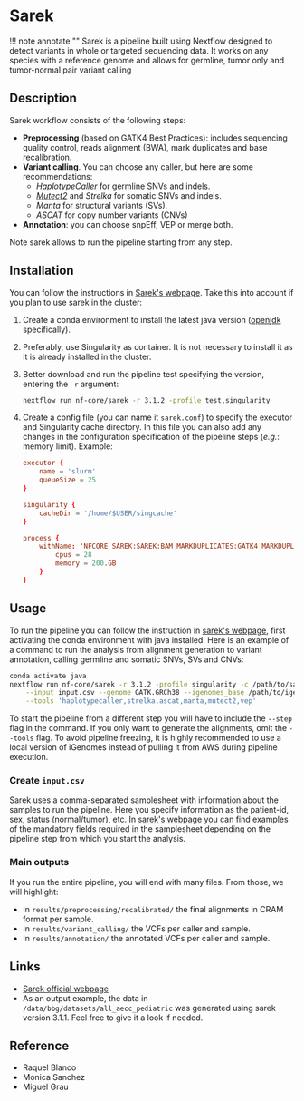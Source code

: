 
# Sarek

!!! note annotate ""
    Sarek is a pipeline built using Nextflow designed to detect variants in whole or targeted sequencing data.
    It works on any species with a
    reference genome and allows for germline, tumor only and tumor-normal pair variant calling

## Description

Sarek workflow consists of the following steps:

- **Preprocessing** (based on GATK4 Best Practices): includes sequencing quality control, reads alignment (BWA),
mark duplicates and base recalibration.
- **Variant calling**. You can choose any caller, but here are some recommendations:
  - *HaplotypeCaller* for germline SNVs and indels.
  - *[Mutect2](Mutect2.md)* and *Strelka* for somatic SNVs and indels.
  - *Manta* for structural variants (SVs).
  - *ASCAT* for copy number variants (CNVs)
- **Annotation**: you can choose snpEff, VEP or merge both.

Note sarek allows to run the pipeline starting from any step.

## Installation

You can follow the instructions in [Sarek's webpage](https://nf-co.re/sarek#quick-start). Take this into account
if you plan to use sarek in the cluster:

1. Create a conda environment to install the latest java version ([openjdk](https://anaconda.org/conda-forge/openjdk)
specifically).
2. Preferably, use Singularity as container. It is not necessary to install it as it is already
installed in the cluster.
3. Better download and run the pipeline test specifying the version, entering the `-r` argument:

    ```sh
    nextflow run nf-core/sarek -r 3.1.2 -profile test,singularity
    ```

4. Create a config file (you can name it `sarek.conf`) to specify the executor and Singularity cache directory.
In this file you can also add any changes in the configuration specification of the pipeline steps
(*e.g.*: memory limit). Example:

    ```conf
    executor {
        name = 'slurm'
        queueSize = 25
    }

    singularity {
        cacheDir = '/home/$USER/singcache'
    }

    process {
        withName: 'NFCORE_SAREK:SAREK:BAM_MARKDUPLICATES:GATK4_MARKDUPLICATES' {
            cpus = 28
            memory = 200.GB
        }
    }
    ```

## Usage

To run the pipeline you can follow the instruction in
[sarek's webpage](https://nf-co.re/sarek/3.1.2/usage#running-the-pipeline), first activating the conda environment
with java installed. Here is an example of a command to run the analysis from alignment generation to variant
annotation, calling germline and somatic SNVs, SVs and CNVs:

```sh
conda activate java
nextflow run nf-core/sarek -r 3.1.2 -profile singularity -c /path/to/sarek.conf \
    --input input.csv --genome GATK.GRCh38 --igenomes_base /path/to/igenomes/ \
    --tools 'haplotypecaller,strelka,ascat,manta,mutect2,vep' 
```

To start the pipeline from a different step you will have to include the `--step` flag in the command. If you only want
to generate the alignments, omit the `--tools` flag.
To avoid pipeline freezing, it is highly recommended to use a local version of iGenomes instead of pulling it
from AWS during pipeline execution.

### Create `input.csv`

Sarek uses a comma-separated samplesheet with information about the samples to run the pipeline. Here you specify
information as the patient-id, sex, status (normal/tumor), etc. In
[sarek's webpage](https://nf-co.re/sarek/3.1.2/usage#running-the-pipeline) you can find examples of the mandatory
fields required in the samplesheet depending on the pipeline step from which you start the analysis.

### Main outputs

If you run the entire pipeline, you will end with many files. From those, we will highlight:

- In  `results/preprocessing/recalibrated/` the final alignments in CRAM format per sample.
- In `results/variant_calling/` the VCFs per caller and sample.
- In `results/annotation/` the annotated VCFs per caller and sample.

## Links

- [Sarek official webpage](https://nf-co.re/sarek/3.1.2)
- As an output example, the data in `/data/bbg/datasets/all_aecc_pediatric` was generated using sarek version 3.1.1.
Feel free to give it a look if needed.

## Reference

- Raquel Blanco
- Monica Sanchez
- Miguel Grau
